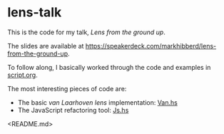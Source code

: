lens-talk
=========

This is the code for my talk, _Lens from the ground up_.

The slides are available at <https://speakerdeck.com/markhibberd/lens-from-the-ground-up>.

To follow along, I basically worked through the code and examples in [script.org](https://raw.githubusercontent.com/markhibberd/lens-talk/master/script.org).

The most interesting pieces of code are:
 - The basic _van Laarhoven lens_ implementation: [Van.hs](https://github.com/markhibberd/lens-talk/blob/master/src/Van.hs)
 - The JavaScript refactoring tool: [Js.hs](https://github.com/markhibberd/lens-talk/blob/master/src/Js.hs)


<README.md>

